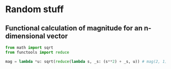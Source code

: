 # Random stuff

## Functional calculation of magnitude for an n-dimensional vector
```python
from math import sqrt
from functools import reduce

mag = lambda *u: sqrt(reduce(lambda s, _s: (s**2) + _s, u)) # mag(2, 1) == 2.23606797749979
```
